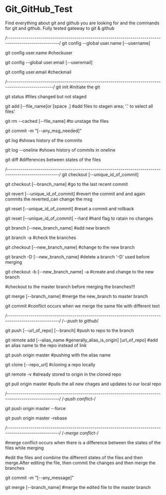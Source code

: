 # Git_GitHub_Test
Find everything about git and github you are looking for and the commands for git and github. Fully tested gateway to git &amp; github



/*--------------------------------------------------------------------------------------------------------*/
git config --global user.name [--username]

git config user.name #checkuser

git config --global user.email [--useremail]

git config user.email #checkmail



/*-----------------------------------------------------------------------------------------------------*/
git init #initiate the git

git status #files changed but not staged

git add [--file_name]or [space .] #add files to stagen area; '.' to select all files'

git rm --cached [--file_name]   #to unstage the files

git commit -m "[--any_msg_needed]"

git log #shows history of the commits

git log --oneline #shows history of commits in oneline

git diff #differences between states of the files



/*--------------------------------------------------------------------------------------------------------*/
git checkout [--unique_id_of_commit]

git checkout [--branch_name] #go to the last recent commit

git revert [--unique_id_of_commit] #revert the commit and and again commits the reverted_can change the msg

git reset [--unique_id_of_commit] #reset a commit and rollback

git reset [--unique_id_of_commit] --hard #hard flag to ratain no changes

git branch [--new_branch_name] #add new branch

git branch -a #check the branches

git checkout [--new_branch_name] #change to the new branch

git branch -D [--new_branch_name] #delete a branch '-D' used before merging

git checkout -b [--new_branch_name] -a #create and change to the new branch

#checkout to the master branch before merging the branches!!!

git merge [--branch_name] #merge the new_branch to master branch

git commit #conflict occurs when we merge the same file with different text





/*--------------------------------------------------------------------------------------------------------*/
/*--push to github*/

git push [--url_of_repo] [--branch] #push to repo to the branch

git remote add [--alias_name #generally_alias_is_origin] [url_of_repo] #add an alias name to the repo instead of link

git push origin master #pushing with the alias name

git clone [--repo_url] #cloning a repo locally

git remote -v #already stored to origin in the cloned repo

git pull origin master #pulls the all new chages and updates to our local repo





/*--------------------------------------------------------------------------------------------------------*/
/*-push conflict-*/

git push origin master --force

git push origin master -rebase





/*--------------------------------------------------------------------------------------------------------*/
/*-merge conflict-*/

#merge conflict occurs when there is a difference between the states of the files while merging

#edit the files and combine the different states of the files and then merge.After editing the file, then commit the changes and then merge the branches

git commit -m "[--any_message]"

git merge [--branch_name] #merge the edited file to the master branch




